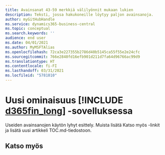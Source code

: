 ```yaml
---
title: Avainsanat 43-59 merkkiä välilyönnit mukaan lukien
description: Teksti, jossa hakukoneille löytyy paljon avainsanoja.
author: myGitHubHandle
ms.service: dynamics365-business-central
ms.topic: conceptual
ms.search.keywords: ''
audience: end user
ms.date: 04/01/2021
ms.author: MyMSFTAlias
ms.openlocfilehash: 72ca3e227355b2786d40b5145ca55f55e2e24cfc
ms.sourcegitcommit: 766e2840fd16efb901d211d7fa64d96766ac99d9
ms.translationtype: HT
ms.contentlocale: fi-FI
ms.lasthandoff: 03/31/2021
ms.locfileid: "5781010"
---
```

# <a name="a-new-capability-in-d365fin_long"></a>Uusi ominaisuus [!INCLUDE [d365fin_long](includes/d365fin_long_md.md)] -sovelluksessa

Useiden avainsanojen käytön lyhyt esittely. Muista lisätä Katso myös -linkit ja lisätä uusi artikkeli TOC.md-tiedostoon.  

## <a name="see-also"></a>Katso myös
